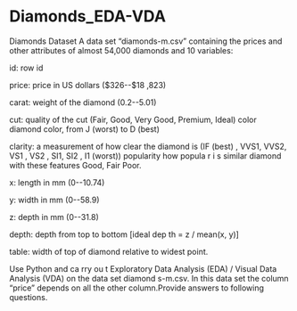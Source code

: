 # Diamonds_EDA-VDA

Diamonds Dataset
A data set “diamonds-m.csv” containing the prices and other attributes of almost 54,000 diamonds and 10 variables:

id:  row id

price: price in US dollars (\$326--\$18 ,823)

carat: weight of the diamond (0.2--5.01)

cut: quality of the cut (Fair, Good, Very Good, Premium, Ideal) color diamond color, from J (worst) to D (best)

clarity: a measurement of how clear the diamond is (IF (best) , VVS1, VVS2, VS1 , VS2 , SI1, SI2 , I1 (worst)) 
popularity how popula r i s similar diamond with these features Good, Fair Poor.

x: length in mm (0--10.74)

y: width in mm (0--58.9)

z: depth in mm (0--31.8)

depth: depth from top to bottom [ideal dep th = z / mean(x, y)]

table: width of top of diamond relative to widest point.

Use Python and ca rry ou t Exploratory Data Analysis (EDA) / Visual
Data Analysis (VDA) on the data set diamond s-m.csv. In this data set
the column “price” depends on all the other column.Provide answers
to following questions.
